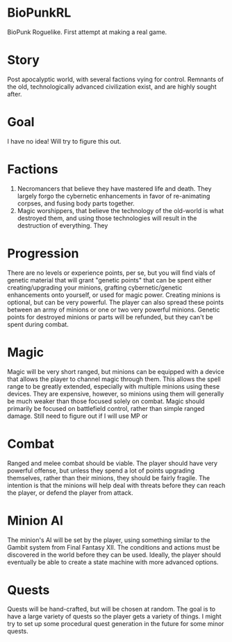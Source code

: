 # BioPunkRL
BioPunk Roguelike. First attempt at making a real game.

# Story
Post apocalyptic world, with several factions vying for control. Remnants of the old, technologically advanced civilization exist, and are highly sought after.

# Goal
I have no idea! Will try to figure this out.

# Factions
1. <Name> Necromancers that believe they have mastered life and death. They largely forgo the cybernetic enhancements in favor of re-animating corpses, and fusing body parts together. 
2. <Name> Magic worshippers, that believe the technology of the old-world is what destroyed them, and using those technologies will result in the destruction of everything. They 

# Progression
There are no levels or experience points, per se, but you will find vials of genetic material <need to flesh this part out> that will grant "genetic points" that can be spent either creating/upgrading your minions, grafting cybernetic/genetic enhancements onto yourself, or used for magic power. Creating minions is optional, but can be very powerful. The player can also spread these points between an army of minions or one or two very powerful minions. Genetic points for destroyed minions or parts will be refunded, but they can't be spent during combat.

# Magic
Magic will be very short ranged, but minions can be equipped with a device that allows the player to channel magic through them. This allows the spell range to be greatly extended, especially with multiple minions using these devices. They are expensive, however, so minions using them will generally be much weaker than those focused solely on combat. Magic should primarily be focused on battlefield control, rather than simple ranged damage. Still need to figure out if I will use MP or 

# Combat
Ranged and melee combat should be viable. The player should have very powerful offense, but unless they spend a lot of points upgrading themselves, rather than their minions, they should be fairly fragile. The intention is that the minions will help deal with threats before they can reach the player, or defend the player from attack.

# Minion AI
The minion's AI will be set by the player, using something similar to the Gambit system from Final Fantasy XII. The conditions and actions must be discovered in the world before they can be used. Ideally, the player should eventually be able to create a state machine with more advanced options.

# Quests
Quests will be hand-crafted, but will be chosen at random. The goal is to have a large variety of quests so the player gets a variety of things. I might try to set up some procedural quest generation in the future for some minor quests.
